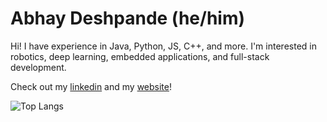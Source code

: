 # Abhay Deshpande (he/him)
Hi! I have experience in Java, Python, JS, C++, and more. I'm interested in robotics, deep learning, embedded applications, and full-stack development.

Check out my [linkedin](https://www.linkedin.com/in/abhaybd/) and my [website](https://abhaybd.github.io)!

![Top Langs](https://github-readme-stats.vercel.app/api/top-langs/?username=abhaybd&layout=compact&langs_count=4&theme=tokyonight)
